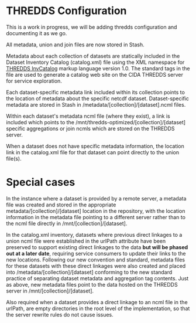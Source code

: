 THREDDS Configuration
=====================

This is a work in progress, we will be adding thredds configuration and documenting it as we go.

All metadata, union and join files are now stored in Stash. 

Metadata about each collection of datasets are statically included in the Dataset Inventory Catalog (catalog.xml) file using the XML namespace for [THREDDS InvCatalog](http://www.unidata.ucar.edu/software/thredds/current/tds/catalog/index.html) markup language version 1.0. The standard tags in the file are used to generate a catalog web site on the CIDA THREDDS server for service exploration. 

Each dataset-specific metadata link included within its collection points to the location of metadata about the specific netcdf dataset. Dataset-specific metadata are stored in Stash in /metadata/[collection]/[dataset].ncml files. 

Within each dataset's metadata ncml file (where they exist), a link is included which points to the /mnt/thredds-optimized/[collection]/[dataset] specific aggregations or join ncmls which are stored on the THREDDS server.

When a dataset does not have specific metadata information, the location link in the catalog.xml file for that dataset can point directly to the union file(s).

Special cases
=============

In the instance where a dataset is provided by a remote server, a metadata file was created and stored in the appropriate metadata/[collection]/[dataset] location in the repository, with the location information in the metadata file pointing to a different server rather than to the ncml file directly in /mnt/[collection]/[dataset]. 

In the catalog.xml inventory, datasets where previous direct linkages to a union ncml file were established in the urlPath attribute have been preserved to support existing direct linkages to the data **but will be phased out at a later date**, requiring service consumers to update their links to the new locations. Following our new convention and standard, metadata files for these datasets with these direct linkages were also created and placed into /metadata/[collection]/[dataset] conforming to the new standard practice of separating dataset metadata and aggregation tag contents. Just as above, new metadata files point to the data hosted on the THREDDS server in /mnt/[collection]/[dataset].

Also required when a dataset provides a direct linkage to an ncml file in the urlPath, are empty directories in the root level of the implementation, so that the server rewrite rules do not cause issues.




  
